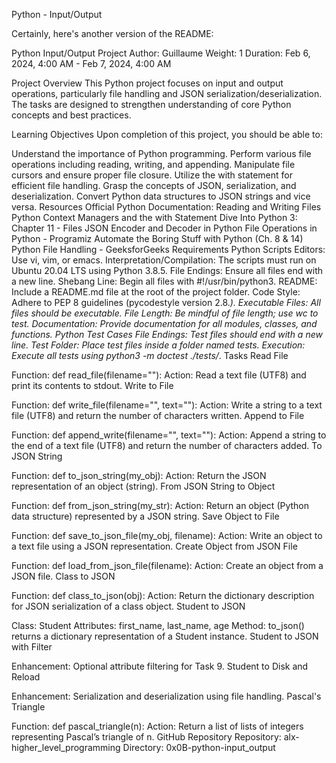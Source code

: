 Python - Input/Output


Certainly, here's another version of the README:

Python Input/Output Project
Author: Guillaume
Weight: 1
Duration: Feb 6, 2024, 4:00 AM - Feb 7, 2024, 4:00 AM

Project Overview
This Python project focuses on input and output operations, particularly file handling and JSON serialization/deserialization. The tasks are designed to strengthen understanding of core Python concepts and best practices.

Learning Objectives
Upon completion of this project, you should be able to:

Understand the importance of Python programming.
Perform various file operations including reading, writing, and appending.
Manipulate file cursors and ensure proper file closure.
Utilize the with statement for efficient file handling.
Grasp the concepts of JSON, serialization, and deserialization.
Convert Python data structures to JSON strings and vice versa.
Resources
Official Python Documentation: Reading and Writing Files
Python Context Managers and the with Statement
Dive Into Python 3: Chapter 11 - Files
JSON Encoder and Decoder in Python
File Operations in Python - Programiz
Automate the Boring Stuff with Python (Ch. 8 & 14)
Python File Handling - GeeksforGeeks
Requirements
Python Scripts
Editors: Use vi, vim, or emacs.
Interpretation/Compilation: The scripts must run on Ubuntu 20.04 LTS using Python 3.8.5.
File Endings: Ensure all files end with a new line.
Shebang Line: Begin all files with #!/usr/bin/python3.
README: Include a README.md file at the root of the project folder.
Code Style: Adhere to PEP 8 guidelines (pycodestyle version 2.8.*).
Executable Files: All files should be executable.
File Length: Be mindful of file length; use wc to test.
Documentation: Provide documentation for all modules, classes, and functions.
Python Test Cases
File Endings: Test files should end with a new line.
Test Folder: Place test files inside a folder named tests.
Execution: Execute all tests using python3 -m doctest ./tests/*.
Tasks
Read File

Function: def read_file(filename=""):
Action: Read a text file (UTF8) and print its contents to stdout.
Write to File

Function: def write_file(filename="", text=""):
Action: Write a string to a text file (UTF8) and return the number of characters written.
Append to File

Function: def append_write(filename="", text=""):
Action: Append a string to the end of a text file (UTF8) and return the number of characters added.
To JSON String

Function: def to_json_string(my_obj):
Action: Return the JSON representation of an object (string).
From JSON String to Object

Function: def from_json_string(my_str):
Action: Return an object (Python data structure) represented by a JSON string.
Save Object to File

Function: def save_to_json_file(my_obj, filename):
Action: Write an object to a text file using a JSON representation.
Create Object from JSON File

Function: def load_from_json_file(filename):
Action: Create an object from a JSON file.
Class to JSON

Function: def class_to_json(obj):
Action: Return the dictionary description for JSON serialization of a class object.
Student to JSON

Class: Student
Attributes: first_name, last_name, age
Method: to_json() returns a dictionary representation of a Student instance.
Student to JSON with Filter

Enhancement: Optional attribute filtering for Task 9.
Student to Disk and Reload

Enhancement: Serialization and deserialization using file handling.
Pascal's Triangle

Function: def pascal_triangle(n):
Action: Return a list of lists of integers representing Pascal’s triangle of n.
GitHub Repository
Repository: alx-higher_level_programming
Directory: 0x0B-python-input_output
